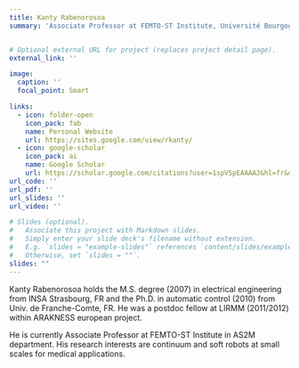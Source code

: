 ```yaml
---
title: Kanty Rabenorosoa
summary: 'Associate Professor at FEMTO-ST Institute, Université Bourgogne Franche-Comté, CNRS, Besançon, France'


# Optional external URL for project (replaces project detail page).
external_link: ''

image:
  caption: ''
  focal_point: Smart

links:
  - icon: folder-open
    icon_pack: fab
    name: Personal Website
    url: https://sites.google.com/view/rkanty/
  - icon: google-scholar
    icon_pack: ai
    name: Google Scholar
    url: https://scholar.google.com/citations?user=1spV5pEAAAAJ&hl=fr&oi=ao
url_code: ''
url_pdf: ''
url_slides: ''
url_video: ''

# Slides (optional).
#   Associate this project with Markdown slides.
#   Simply enter your slide deck's filename without extension.
#   E.g. `slides = "example-slides"` references `content/slides/example-slides.md`.
#   Otherwise, set `slides = ""`.
slides: ""
---
```


Kanty Rabenorosoa holds the M.S. degree (2007)
in electrical engineering from INSA Strasbourg, FR
and the Ph.D. in automatic control (2010) from Univ.
de Franche-Comte, FR. He was a postdoc fellow at
LIRMM (2011/2012) within ARAKNESS european project.

He is currently Associate Professor at FEMTO-ST
Institute in AS2M department. His research interests
are continuum and soft robots at small scales for
medical applications.
